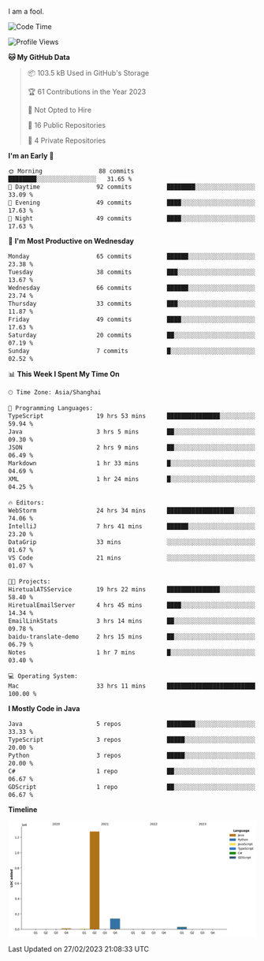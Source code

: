 I am a fool.

<!--START_SECTION:waka-->
![Code Time](http://img.shields.io/badge/Code%20Time-123%20hrs%2041%20mins-blue)

![Profile Views](http://img.shields.io/badge/Profile%20Views-41-blue)

**🐱 My GitHub Data** 

> 📦 103.5 kB Used in GitHub's Storage 
 > 
> 🏆 61 Contributions in the Year 2023
 > 
> 🚫 Not Opted to Hire
 > 
> 📜 16 Public Repositories 
 > 
> 🔑 4 Private Repositories 
 > 
**I'm an Early 🐤** 

```text
🌞 Morning                88 commits          ████████░░░░░░░░░░░░░░░░░   31.65 % 
🌆 Daytime                92 commits          ████████░░░░░░░░░░░░░░░░░   33.09 % 
🌃 Evening                49 commits          ████░░░░░░░░░░░░░░░░░░░░░   17.63 % 
🌙 Night                  49 commits          ████░░░░░░░░░░░░░░░░░░░░░   17.63 % 
```
📅 **I'm Most Productive on Wednesday** 

```text
Monday                   65 commits          ██████░░░░░░░░░░░░░░░░░░░   23.38 % 
Tuesday                  38 commits          ███░░░░░░░░░░░░░░░░░░░░░░   13.67 % 
Wednesday                66 commits          ██████░░░░░░░░░░░░░░░░░░░   23.74 % 
Thursday                 33 commits          ███░░░░░░░░░░░░░░░░░░░░░░   11.87 % 
Friday                   49 commits          ████░░░░░░░░░░░░░░░░░░░░░   17.63 % 
Saturday                 20 commits          ██░░░░░░░░░░░░░░░░░░░░░░░   07.19 % 
Sunday                   7 commits           █░░░░░░░░░░░░░░░░░░░░░░░░   02.52 % 
```


📊 **This Week I Spent My Time On** 

```text
🕑︎ Time Zone: Asia/Shanghai

💬 Programming Languages: 
TypeScript               19 hrs 53 mins      ███████████████░░░░░░░░░░   59.94 % 
Java                     3 hrs 5 mins        ██░░░░░░░░░░░░░░░░░░░░░░░   09.30 % 
JSON                     2 hrs 9 mins        ██░░░░░░░░░░░░░░░░░░░░░░░   06.49 % 
Markdown                 1 hr 33 mins        █░░░░░░░░░░░░░░░░░░░░░░░░   04.69 % 
XML                      1 hr 24 mins        █░░░░░░░░░░░░░░░░░░░░░░░░   04.25 % 

🔥 Editors: 
WebStorm                 24 hrs 34 mins      ███████████████████░░░░░░   74.06 % 
IntelliJ                 7 hrs 41 mins       ██████░░░░░░░░░░░░░░░░░░░   23.20 % 
DataGrip                 33 mins             ░░░░░░░░░░░░░░░░░░░░░░░░░   01.67 % 
VS Code                  21 mins             ░░░░░░░░░░░░░░░░░░░░░░░░░   01.07 % 

🐱‍💻 Projects: 
HiretualATSService       19 hrs 22 mins      ███████████████░░░░░░░░░░   58.40 % 
HiretualEmailServer      4 hrs 45 mins       ████░░░░░░░░░░░░░░░░░░░░░   14.34 % 
EmailLinkStats           3 hrs 14 mins       ██░░░░░░░░░░░░░░░░░░░░░░░   09.78 % 
baidu-translate-demo     2 hrs 15 mins       ██░░░░░░░░░░░░░░░░░░░░░░░   06.79 % 
Notes                    1 hr 7 mins         █░░░░░░░░░░░░░░░░░░░░░░░░   03.40 % 

💻 Operating System: 
Mac                      33 hrs 11 mins      █████████████████████████   100.00 % 
```

**I Mostly Code in Java** 

```text
Java                     5 repos             ████████░░░░░░░░░░░░░░░░░   33.33 % 
TypeScript               3 repos             █████░░░░░░░░░░░░░░░░░░░░   20.00 % 
Python                   3 repos             █████░░░░░░░░░░░░░░░░░░░░   20.00 % 
C#                       1 repo              ██░░░░░░░░░░░░░░░░░░░░░░░   06.67 % 
GDScript                 1 repo              ██░░░░░░░░░░░░░░░░░░░░░░░   06.67 % 
```



**Timeline**

![Lines of Code chart](https://raw.githubusercontent.com/VeejaLiu/VeejaLiu/master/assets/bar_graph.png)


 Last Updated on 27/02/2023 21:08:33 UTC
<!--END_SECTION:waka-->

